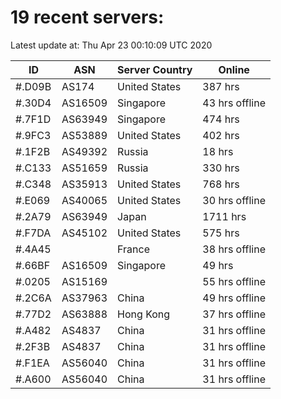 # 19 recent servers:

Latest update at: Thu Apr 23 00:10:09 UTC 2020

| ID | ASN | Server Country | Online |
| -- | --- | -------------- | ------ |
| #.D09B | AS174 | United States | 387 hrs |
| #.30D4 | AS16509 | Singapore | 43 hrs offline |
| #.7F1D | AS63949 | Singapore | 474 hrs |
| #.9FC3 | AS53889 | United States | 402 hrs |
| #.1F2B | AS49392 | Russia | 18 hrs |
| #.C133 | AS51659 | Russia | 330 hrs |
| #.C348 | AS35913 | United States | 768 hrs |
| #.E069 | AS40065 | United States | 30 hrs offline |
| #.2A79 | AS63949 | Japan | 1711 hrs |
| #.F7DA | AS45102 | United States | 575 hrs |
| #.4A45 |  | France | 38 hrs offline |
| #.66BF | AS16509 | Singapore | 49 hrs |
| #.0205 | AS15169 |  | 55 hrs offline |
| #.2C6A | AS37963 | China | 49 hrs offline |
| #.77D2 | AS63888 | Hong Kong | 37 hrs offline |
| #.A482 | AS4837 | China | 31 hrs offline |
| #.2F3B | AS4837 | China | 31 hrs offline |
| #.F1EA | AS56040 | China | 31 hrs offline |
| #.A600 | AS56040 | China | 31 hrs offline |

